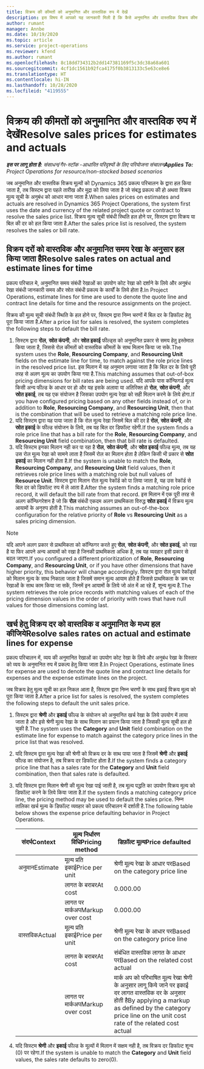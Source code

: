 ```yaml
---
title: विक्रय की कीमतों को अनुमानित और वास्तविक रुप में देखें
description: इस विषय में आपको यह जानकारी मिली है कि कैसे अनुमानित और वास्तविक विक्रय कीमतों को सही तरीके से लिया जाता है.
author: rumant
manager: Annbe
ms.date: 10/19/2020
ms.topic: article
ms.service: project-operations
ms.reviewer: kfend
ms.author: rumant
ms.openlocfilehash: 8c18dd734312b2dd147381169f5c3dc38a68a601
ms.sourcegitcommit: 4cf1dc1561b92fca4175f0b3813133c5e63ce8e6
ms.translationtype: HT
ms.contentlocale: hi-IN
ms.lasthandoff: 10/28/2020
ms.locfileid: "4119555"
---
```

# <a name="resolve-sales-prices-for-estimates-and-actuals"></a><span data-ttu-id="1521f-103">विक्रय की कीमतों को अनुमानित और वास्तविक रुप में देखें</span><span class="sxs-lookup"><span data-stu-id="1521f-103">Resolve sales prices for estimates and actuals</span></span>

<span data-ttu-id="1521f-104">_**इस पर लागू होता है:** संसाधन/गैर-स्टॉक -आधारित परिदृश्यों के लिए परियोजना संचालन_</span><span class="sxs-lookup"><span data-stu-id="1521f-104">_**Applies To:** Project Operations for resource/non-stocked based scenarios_</span></span>

<span data-ttu-id="1521f-105">जब अनुमानित और वास्तविक विक्रय मूल्यों को Dynamics 365 प्रकल्प परिचालन के द्वारा हल किया जाता है, तब सिस्टम द्वारा पहले तारीख और मुद्रा को लिया जाता है जो संबद्ध प्रकल्प की हो अथवा विक्रय मूल्य सूची के अनुबंध को आधार माना जाता है.</span><span class="sxs-lookup"><span data-stu-id="1521f-105">When sales prices on estimates and actuals are resolved in Dynamics 365 Project Operations, the system first uses the date and currency of the related project quote or contract to resolve the sales price list.</span></span> <span data-ttu-id="1521f-106">विक्रय मूल्य सूची संबंधी स्थिति हल होने पर, सिस्टम द्वारा विक्रय या बिल की दर को हल किया जाता है.</span><span class="sxs-lookup"><span data-stu-id="1521f-106">After the sales price list is resolved, the system resolves the sales or bill rate.</span></span>

## <a name="resolve-sales-rates-on-actual-and-estimate-lines-for-time"></a><span data-ttu-id="1521f-107">विक्रय दरों को वास्तविक और अनुमानित समय रेखा के अनुसार हल किया जाता है</span><span class="sxs-lookup"><span data-stu-id="1521f-107">Resolve sales rates on actual and estimate lines for time</span></span>

<span data-ttu-id="1521f-108">प्रकल्प परिचाल मे, अनुमानित समय संबंधी रेखाओं का उपयोग कोट रेखा को दर्शाने के लिये और अनुबंध रेखा संबंधी जानकारी समय और स्रोत संबंधी प्रकल्प के कार्यों के लिये होता है.</span><span class="sxs-lookup"><span data-stu-id="1521f-108">In Project Operations, estimate lines for time are used to denote the quote line and contract line details for time and the resource assignments on the project.</span></span>

<span data-ttu-id="1521f-109">विक्रय की मूल्य सूची संबंधी स्थिति के हल होने पर, सिस्टम द्वारा निम्न चरणों में बिल दर के डिफॉल्ट हेतु पूरा किया जाता है.</span><span class="sxs-lookup"><span data-stu-id="1521f-109">After a price list for sales is resolved, the system completes the following steps to default the bill rate.</span></span>

1. <span data-ttu-id="1521f-110">सिस्टम द्वारा **रोल**, **स्रोत कंपनी**, और **स्रोत इकाई** फील्ड्स को अनुमानित प्रकार से समय हेतु इस्तेमाल किया जाता है, जिससे रोल कीमतों को वास्तविक कीमतों के साथ मिलान किया जा सके.</span><span class="sxs-lookup"><span data-stu-id="1521f-110">The system uses the **Role**, **Resourcing Company**, and **Resourcing Unit** fields on the estimate line for time, to match against the role price lines in the resolved price list.</span></span> <span data-ttu-id="1521f-111">इस मिलान में यह अनुमान लगाया जाता है कि बिल दर के लिये पूरी तरह से अलग मूल्य का उपयोग किया गया है.</span><span class="sxs-lookup"><span data-stu-id="1521f-111">This matching assumes that out-of-box pricing dimensions for bill rates are being used.</span></span> <span data-ttu-id="1521f-112">यदि आपके पास कॉन्फिगर्ड मूल्य किसी अन्य फील्ड के आधार पर हो और यह इसके अलावा या अतिरिक्त हो **रोल**, **स्रोत कंपनी**, और **स्रोत इकाई**, तब यह एक संयोजन है जिसका उपयोग मूल्य रेखा को सही मिलान करने के लिये होगा.</span><span class="sxs-lookup"><span data-stu-id="1521f-112">If you have configured pricing based on any other fields instead of, or in addition to **Role**, **Resourcing Company**, and **Resourcing Unit**, then that is the combination that will be used to retrieve a matching role price line.</span></span>
2. <span data-ttu-id="1521f-113">यदि सिस्टम द्वारा यह पाया जाता है कि रोल मूल्य रेखा जिसमें बिल की दर है **रोल**, **स्रोत कंपनी**, और **स्रोत इकाई** के फील्ड संयोजन के लिये, तब यह बिल दर डिफॉल्ट रहेगी.</span><span class="sxs-lookup"><span data-stu-id="1521f-113">If the system finds a role price line that has a bill rate for the **Role**, **Resourcing Company**, and **Resourcing Unit** field combination, then that bill rate is defaulted.</span></span>
3. <span data-ttu-id="1521f-114">यदि सिस्टम इनका मिलान नही कर पा रहा है **रोल**, **स्रोत कंपनी**, और **स्रोत इकाई** फील्ड मूल्य, तब यह उस रोल मूल्य रेखा को सामने लाता है जिसमें रोल का मिलान होता है लेकिन किसी भी प्रकार से **स्रोत इकाई** का मिलान नही होता है.</span><span class="sxs-lookup"><span data-stu-id="1521f-114">If the system is unable to match the **Role**, **Resourcing Company**, and **Resourcing Unit** field values, then it retrieves role price lines with a matching role but null values of **Resource Unit**.</span></span> <span data-ttu-id="1521f-115">सिस्टम द्वारा मिलान रोल मूल्य रेकॉर्ड को पा लिया जाता है, यह उस रेकॉर्ड से बिल दर को डिफॉल्ट रुप में ले आता है.</span><span class="sxs-lookup"><span data-stu-id="1521f-115">After the system finds a matching role price record, it will default the bill rate from that record.</span></span> <span data-ttu-id="1521f-116">इस मिलान में एक पूरी तरह से अलग कॉन्फिगरेशन है जो कि **रोल** संबंधी एकदम अलग प्राथमिकता विरुद्ध **स्रोत इकाई** में विक्रय मूल्य आयामों के अनुरुप होती है.</span><span class="sxs-lookup"><span data-stu-id="1521f-116">This matching assumes an out-of-the-box configuration for the relative priority of **Role** vs **Resourcing Unit** as a sales pricing dimension.</span></span>

> [!NOTE]
> <span data-ttu-id="1521f-117">यदि आपने अलग प्रकार से प्राथमिकता को कॉन्फिगर करते हुए **रोल**, **स्रोत कंपनी**, और **स्रोत इकाई**, को रखा है या फिर आपने अन्य आयामों को रखा है जिनकी प्राथमिकता अधिक है, तब यह व्यवहार इसी प्रकार से बदल जाएगा.</span><span class="sxs-lookup"><span data-stu-id="1521f-117">If you configured a different prioritization of **Role**, **Resourcing Company**, and **Resourcing Unit**, or if you have other dimensions that have higher priority, this behavior will change accordingly.</span></span> <span data-ttu-id="1521f-118">सिस्टम द्वारा रोल मूल्य रेकॉर्ड्स को मिलान मूल्य के साथ निकाला जाता है जिसमें समान मूल्य आयाम होते हैं जिससे प्राथमिकता के क्रम पर रेखाओं के साथ काम किया जा सकें, जिनमें इन आयामों के लिये जो अंत में आ रहे हैं, शून्य मूल्य है.</span><span class="sxs-lookup"><span data-stu-id="1521f-118">The system retrieves the role price records with matching values of each of the pricing dimension values in the order of priority with rows that have null values for those dimensions coming last.</span></span>

## <a name="resolve-sales-rates-on-actual-and-estimate-lines-for-expense"></a><span data-ttu-id="1521f-119">खर्च हेतु विक्रय दर को वास्तविक व अनुमानित के मध्य हल कीजिये</span><span class="sxs-lookup"><span data-stu-id="1521f-119">Resolve sales rates on actual and estimate lines for expense</span></span>

<span data-ttu-id="1521f-120">प्रकल्प परिचालन में, व्यय की अनुमानित रेखाओं का उपयोग कोट रेखा के लिये और अनुबंध रेखा के विस्तार को व्यय के अनुमानित रुप में प्रकल्प हेतु किया जाता है.</span><span class="sxs-lookup"><span data-stu-id="1521f-120">In Project Operations, estimate lines for expense are used to denote the quote line and contract line details for expenses and the expense estimate lines on the project.</span></span>

<span data-ttu-id="1521f-121">जब विक्रय हेतु मूल्य सूची का हल निकल आता है, सिस्टम द्वारा निम्न चरणों के साथ इकाई विक्रय मूल्य को पूरा किया जाता है.</span><span class="sxs-lookup"><span data-stu-id="1521f-121">After a price list for sales is resolved, the system completes the following steps to default the unit sales price.</span></span>

1. <span data-ttu-id="1521f-122">सिस्टम द्वारा **श्रेणी** और **इकाई** फील्ड के संयोजन को अनुमानित खर्च रेखा के लिये उपयोग में लाया जाता है और इसे श्रेणी मूल्य रेखा के साथ मिलान का प्रयत्न किया जाता है जिसकी मूल्य सूची हल हो चुकी है.</span><span class="sxs-lookup"><span data-stu-id="1521f-122">The system uses the **Category** and **Unit** field combination on the estimate line for expense to match against the category price lines in the price list that was resolved.</span></span>
2. <span data-ttu-id="1521f-123">यदि सिस्टम द्वारा मूल्य रेखा की श्रेणी को विक्रय दर के साथ पाया जाता है जिसमें **श्रेणी** और **इकाई** फील्ड का संयोजन है, तब विक्रय दर डिफॉल्ट होता है.</span><span class="sxs-lookup"><span data-stu-id="1521f-123">If the system finds a category price line that has a sales rate for the **Category** and **Unit** field combination, then that sales rate is defaulted.</span></span>
3. <span data-ttu-id="1521f-124">यदि सिस्टम द्वारा मिलान श्रेणी की मूल्य रेखा पाई जाती है, तब मूल्य पद्धति का उपयोग विक्रय मूल्य को डिफॉल्ट करने के लिये किया जाता है.</span><span class="sxs-lookup"><span data-stu-id="1521f-124">If the system finds a matching category price line, the pricing method may be used to default the sales price.</span></span> <span data-ttu-id="1521f-125">निम्न तालिका खर्च मूल्य के डिफॉल्ट व्यवहार को प्रकल्प परिचालन में दर्शाती है.</span><span class="sxs-lookup"><span data-stu-id="1521f-125">The following table below shows the expense price defaulting behavior in Project Operations.</span></span>

    | <span data-ttu-id="1521f-126">संदर्भ</span><span class="sxs-lookup"><span data-stu-id="1521f-126">Context</span></span> | <span data-ttu-id="1521f-127">मूल्य निर्धारण विधि</span><span class="sxs-lookup"><span data-stu-id="1521f-127">Pricing method</span></span> | <span data-ttu-id="1521f-128">डिफ़ॉल्ट मूल्य</span><span class="sxs-lookup"><span data-stu-id="1521f-128">Price defaulted</span></span> |
    | --- | --- | --- |
    | <span data-ttu-id="1521f-129">अनुमान</span><span class="sxs-lookup"><span data-stu-id="1521f-129">Estimate</span></span> | <span data-ttu-id="1521f-130">मूल्य प्रति इकाई</span><span class="sxs-lookup"><span data-stu-id="1521f-130">Price per unit</span></span> | <span data-ttu-id="1521f-131">श्रेणी मूल्य रेखा के आधार पर</span><span class="sxs-lookup"><span data-stu-id="1521f-131">Based on the category price line</span></span> |
    | &nbsp; | <span data-ttu-id="1521f-132">लागत के बराबर</span><span class="sxs-lookup"><span data-stu-id="1521f-132">At cost</span></span> | <span data-ttu-id="1521f-133">0.00</span><span class="sxs-lookup"><span data-stu-id="1521f-133">0.00</span></span> |
    | &nbsp; | <span data-ttu-id="1521f-134">लागत पर मार्कअप</span><span class="sxs-lookup"><span data-stu-id="1521f-134">Markup over cost</span></span> | <span data-ttu-id="1521f-135">0.00</span><span class="sxs-lookup"><span data-stu-id="1521f-135">0.00</span></span> |
    | <span data-ttu-id="1521f-136">वास्तविक</span><span class="sxs-lookup"><span data-stu-id="1521f-136">Actual</span></span> | <span data-ttu-id="1521f-137">मूल्य प्रति इकाई</span><span class="sxs-lookup"><span data-stu-id="1521f-137">Price per unit</span></span> | <span data-ttu-id="1521f-138">श्रेणी मूल्य रेखा के आधार पर</span><span class="sxs-lookup"><span data-stu-id="1521f-138">Based on the category price line</span></span> |
    | &nbsp; | <span data-ttu-id="1521f-139">लागत के बराबर</span><span class="sxs-lookup"><span data-stu-id="1521f-139">At cost</span></span> | <span data-ttu-id="1521f-140">संबंधित वास्तविक लागत के आधार पर</span><span class="sxs-lookup"><span data-stu-id="1521f-140">Based on the related cost actual</span></span> |
    | &nbsp; | <span data-ttu-id="1521f-141">लागत पर मार्कअप</span><span class="sxs-lookup"><span data-stu-id="1521f-141">Markup over cost</span></span> | <span data-ttu-id="1521f-142">मार्क अप को परिभाषित मूल्य रेखा श्रेणी के अनुसार लागू किये जाने पर इकाई दर लागत वास्तविक दर के अनुसार होती है</span><span class="sxs-lookup"><span data-stu-id="1521f-142">By applying a markup as defined by the category price line on the unit cost rate of the related cost actual</span></span> |

4. <span data-ttu-id="1521f-143">यदि सिस्टम **श्रेणी** और **इकाई** फील्ड के मूल्यों में मिलान में सक्षम नही है, तब विक्रय दर डिफॉल्ट शून्य (0) पर रहेगा.</span><span class="sxs-lookup"><span data-stu-id="1521f-143">If the system is unable to match the **Category** and **Unit** field values, the sales rate defaults to zero(0).</span></span>
